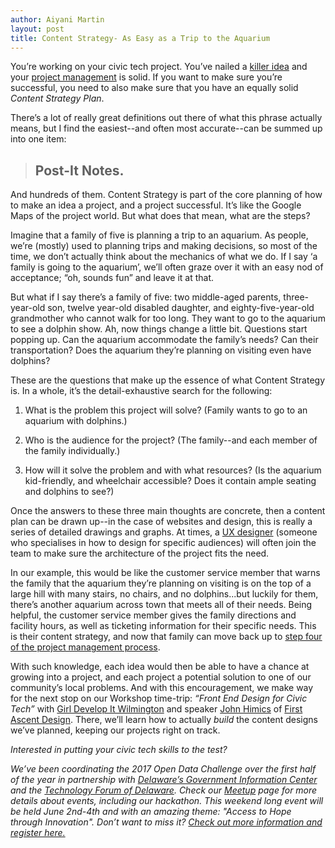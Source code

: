 ```yaml
---
author: Aiyani Martin
layout: post
title: Content Strategy- As Easy as a Trip to the Aquarium
---
```


You’re working on your civic tech project.  You’ve nailed a [killer idea](http://www.opendatadelaware.com/blog/Workshop-01/) and your [project management](http://www.opendatadelaware.com/blog/Project-Management-for-Civic-Tech/) is solid.  If you want to make sure you’re successful, you need to also make sure that you have an equally solid _Content Strategy Plan_.

There’s a lot of really great definitions out there of what this phrase actually means, but I find the easiest--and often most accurate--can be summed up into one item:

> ## Post-It Notes. 


And hundreds of them. Content Strategy is part of the core planning of how to make an idea a project, and a project successful.  It’s like the Google Maps of the project world.  But what does that mean, what are the steps? 

Imagine that a family of five is planning a trip to an aquarium. As people, we’re (mostly) used to planning trips and making decisions, so most of the time, we don’t actually think about the mechanics of what we do. If I say ‘a family is going to the aquarium’, we’ll often graze over it with an easy nod of acceptance; “oh, sounds fun” and leave it at that.

But what if I say there’s a family of five: two middle-aged parents, three-year-old son, twelve year-old disabled daughter, and eighty-five-year-old grandmother who cannot walk for too long.  They want to go to the aquarium to see a dolphin show. Ah, now things change a little bit. Questions start popping up.  Can the aquarium accommodate the family’s needs? Can their transportation? Does the aquarium they’re planning on visiting even have dolphins?

These are the questions that make up the essence of what Content Strategy is.  In a whole, it’s the detail-exhaustive search for the following:

1.  What is the problem this project will solve? (Family wants to go to an aquarium with dolphins.) 

2.  Who is the audience for the project? (The family--and each member of the family individually.)

3.  How will it solve the problem and with what resources? (Is the aquarium kid-friendly, and wheelchair accessible?  Does it contain ample seating and dolphins to see?)

Once the answers to these three main thoughts are concrete, then a content plan can be drawn up--in the case of websites and design, this is really a series of detailed drawings and graphs. At times, a [UX designer](https://www.sitepoint.com/ux-designer-actually/) (someone who specialises in how to design for specific audiences) will often join the team to make sure the architecture of the project fits the need.  

In our example, this would be like the customer service member that warns the family that the aquarium they’re planning on visiting is on the top of a large hill with many stairs, no chairs, and no dolphins...but luckily for them, there’s another aquarium across town that meets all of their needs. Being helpful, the customer service member gives the family directions and facility hours, as well as ticketing information for their specific needs. This is their content strategy, and now that family can move back up to [step four of the project management process](http://www.opendatadelaware.com/blog/Project-Management-for-Civic-Tech/). 

With such knowledge, each idea would then be able to have a chance at growing into a project, and each project a potential solution to one of our community’s local problems. And with this encouragement, we make way for the next stop on our Workshop time-trip: _“Front End Design for Civic Tech”_ with [Girl Develop It Wilmington](https://www.girldevelopit.com/chapters/wilmington) and speaker [John Himics](https://twitter.com/johnhimics) of [First Ascent Design](https://www.firstascentdesign.com/). There, we’ll learn how to actually _build_ the content designs we’ve planned, keeping our projects right on track. 


_Interested in putting your civic tech skills to the test?_

_We’ve been coordinating the 2017 Open Data Challenge over the first half of the year in partnership with [Delaware’s Government Information Center](http://gic.delaware.gov/) and the [Technology Forum of Delaware](http://www.techforumde.org/TFODHome).  Check our [Meetup](www.meetup.com/open-data-delaware) page for more details about events, including our hackathon.  This weekend long event will be held June 2nd-4th and with an amazing theme: "Access to Hope through Innovation". Don’t want to miss it? [Check out more information and register here.](www.opendatachallenge.com)_



